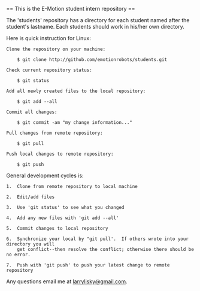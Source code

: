 
== This is the E-Motion student intern repository ==

The 'students' repository has a directory for each student named after the student's lastname. 
Each students should work in his/her own directory.


Here is quick instruction for Linux:

	Clone the repository on your machine:

   		$ git clone http://github.com/emotionrobots/students.git

	Check current repository status:

   		$ git status

	Add all newly created files to the local repository:

		$ git add --all 

	Commit all changes:

		$ git commit -am "my change information..."

	Pull changes from remote repository:

		$ git pull  

	Push local changes to remote repository:

		$ git push


General development cycles is:

	1.  Clone from remote repository to local machine

	2.  Edit/add files

	3.  Use 'git status' to see what you changed

	4.  Add any new files with 'git add --all'

	5.  Commit changes to local repository

	6.  Synchronize your local by "git pull'.  If others wrote into your directory you will 
 	    get conflict--then resolve the conflict; otherwise there should be no error.

	7.  Push with 'git push' to push your latest change to remote repository       	

Any questions email me at larrylisky@gmail.com.

